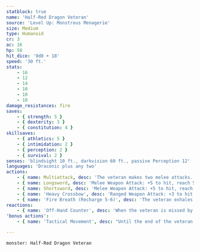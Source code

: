 ```yaml
---
statblock: true
name: 'Half-Red Dragon Veteran'
source: 'Level Up: Monstrous Menagerie'
size: Medium
type: Humanoid
cr: 3
ac: 16
hp: 58
hit_dice: '9d8 + 18'
speed: '30 ft.'
stats:
    - 16
    - 12
    - 14
    - 10
    - 10
    - 10
damage_resistances: fire
saves:
    - { strength: 5 }
    - { dexterity: 3 }
    - { constitution: 4 }
skillsaves:
    - { athletics: 5 }
    - { intimidation: 2 }
    - { perception: 2 }
    - { survival: 2 }
senses: 'blindsight 10 ft., darkvision 60 ft., passive Perception 12'
languages: 'Draconic plus any two'
actions:
    - { name: Multiattack, desc: 'The veteran makes two melee attacks.' }
    - { name: Longsword, desc: 'Melee Weapon Attack: +5 to hit, reach 5 ft., one target. Hit: 7 (1d8 + 3) slashing damage.' }
    - { name: Shortsword, desc: 'Melee Weapon Attack: +5 to hit, reach 5 ft., one target. Hit: 6 (1d6 + 3) piercing damage.' }
    - { name: 'Heavy Crossbow', desc: 'Ranged Weapon Attack: +3 to hit, range 100/400 ft., one target. Hit: 6 (1d10 + 1) piercing damage.' }
    - { name: 'Fire Breath (Recharge 5-6)', desc: 'The veteran exhales a blast of fire that fills a 15-foot cone. Each creature in that area makes a DC 15 Dexterity saving throw, taking 24 (7d6) fire damage on a failed save or half damage on a success. A creature who fails the saving throw also suffers 5 (1d10) ongoing fire damage. At the end of each of its turns, it can repeat the saving throw, ending the ongoing damage on a success. This fire can also be put out in typical ways, such as immersion in water, and a creature who uses an action to drop prone can put out the fire with a DC 10 Dexterity saving throw.' }
reactions:
    - { name: 'Off-Hand Counter', desc: 'When the veteran is missed by a melee attack by an attacker it can see within 5 feet, the veteran makes a shortsword attack against the attacker.' }
'bonus actions':
    - { name: 'Tactical Movement', desc: "Until the end of the veteran's turn, its Speed is halved and its movement doesn't provoke opportunity attacks." }

---
```

```statblock
monster: Half-Red Dragon Veteran
```
